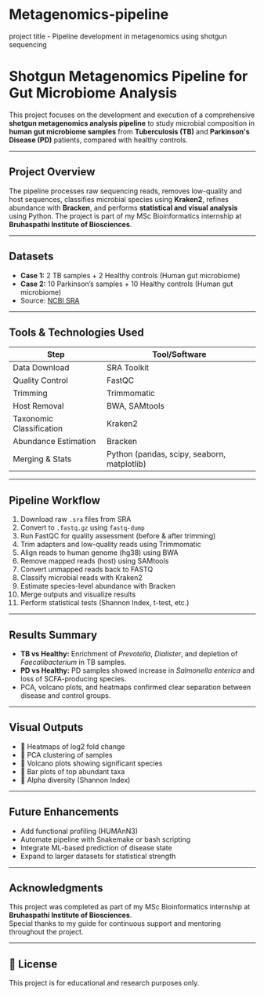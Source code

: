 # Metagenomics-pipeline 
project title - Pipeline development in metagenomics using shotgun sequencing

# Shotgun Metagenomics Pipeline for Gut Microbiome Analysis

This project focuses on the development and execution of a comprehensive **shotgun metagenomics analysis pipeline** to study microbial composition in **human gut microbiome samples** from **Tuberculosis (TB)** and **Parkinson's Disease (PD)** patients, compared with healthy controls.

---

##  Project Overview

The pipeline processes raw sequencing reads, removes low-quality and host sequences, classifies microbial species using **Kraken2**, refines abundance with **Bracken**, and performs **statistical and visual analysis** using Python. The project is part of my MSc Bioinformatics internship at **Bruhaspathi Institute of Biosciences**.

---

##  Datasets

- **Case 1:** 2 TB samples + 2 Healthy controls (Human gut microbiome)
- **Case 2:** 10 Parkinson’s samples + 10 Healthy controls (Human gut microbiome)
- Source: [NCBI SRA](https://www.ncbi.nlm.nih.gov/sra)

---

##  Tools & Technologies Used

| Step | Tool/Software |
|------|---------------|
| Data Download | SRA Toolkit |
| Quality Control | FastQC |
| Trimming | Trimmomatic |
| Host Removal | BWA, SAMtools |
| Taxonomic Classification | Kraken2 |
| Abundance Estimation | Bracken |
| Merging & Stats | Python (pandas, scipy, seaborn, matplotlib) |

---

##  Pipeline Workflow

1. Download raw `.sra` files from SRA
2. Convert to `.fastq.gz` using `fastq-dump`
3. Run FastQC for quality assessment (before & after trimming)
4. Trim adapters and low-quality reads using Trimmomatic
5. Align reads to human genome (hg38) using BWA
6. Remove mapped reads (host) using SAMtools
7. Convert unmapped reads back to FASTQ
8. Classify microbial reads with Kraken2
9. Estimate species-level abundance with Bracken
10. Merge outputs and visualize results
11. Perform statistical tests (Shannon Index, t-test, etc.)

---

## Results Summary

- **TB vs Healthy:** Enrichment of *Prevotella*, *Dialister*, and depletion of *Faecalibacterium* in TB samples.
- **PD vs Healthy:** PD samples showed increase in *Salmonella enterica* and loss of SCFA-producing species.
- PCA, volcano plots, and heatmaps confirmed clear separation between disease and control groups.

---

## Visual Outputs

- 📌 Heatmaps of log2 fold change
- 📌 PCA clustering of samples
- 📌 Volcano plots showing significant species
- 📌 Bar plots of top abundant taxa
- 📌 Alpha diversity (Shannon Index)

---

##  Future Enhancements

- Add functional profiling (HUMAnN3)
- Automate pipeline with Snakemake or bash scripting
- Integrate ML-based prediction of disease state
- Expand to larger datasets for statistical strength

---

##  Acknowledgments

This project was completed as part of my MSc Bioinformatics internship at **Bruhaspathi Institute of Biosciences**.  
Special thanks to my guide for continuous support and mentoring throughout the project.

---

## 🧾 License

This project is for educational and research purposes only.

